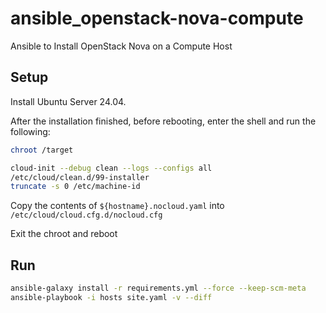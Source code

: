 # ansible_openstack-nova-compute
Ansible to Install OpenStack Nova on a Compute Host

## Setup

Install Ubuntu Server 24.04.

After the installation finished, before rebooting, enter the shell and run the following:

```bash
chroot /target
```

```bash
cloud-init --debug clean --logs --configs all
/etc/cloud/clean.d/99-installer
truncate -s 0 /etc/machine-id
```

Copy the contents of `${hostname}.nocloud.yaml` into `/etc/cloud/cloud.cfg.d/nocloud.cfg`

Exit the chroot and reboot

## Run

```bash
ansible-galaxy install -r requirements.yml --force --keep-scm-meta
ansible-playbook -i hosts site.yaml -v --diff
```
